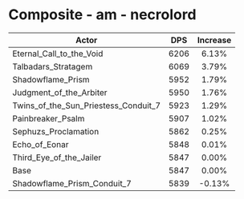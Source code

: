 # Composite - am - necrolord
| Actor | DPS | Increase |
|---|:---:|:---:|
|Eternal_Call_to_the_Void|6206|6.13%|
|Talbadars_Stratagem|6069|3.79%|
|Shadowflame_Prism|5952|1.79%|
|Judgment_of_the_Arbiter|5950|1.76%|
|Twins_of_the_Sun_Priestess_Conduit_7|5923|1.29%|
|Painbreaker_Psalm|5907|1.02%|
|Sephuzs_Proclamation|5862|0.25%|
|Echo_of_Eonar|5848|0.01%|
|Third_Eye_of_the_Jailer|5847|0.00%|
|Base|5847|0.00%|
|Shadowflame_Prism_Conduit_7|5839|-0.13%|
